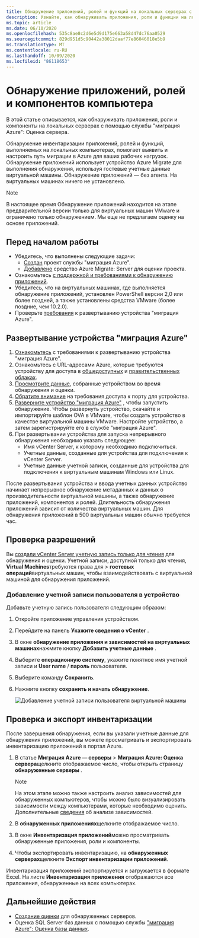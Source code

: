 ```yaml
---
title: Обнаружение приложений, ролей и функций на локальных серверах с помощью службы "миграция Azure"
description: Узнайте, как обнаруживать приложения, роли и функции на локальных серверах с помощью функции "Миграция серверов Azure".
ms.topic: article
ms.date: 06/10/2020
ms.openlocfilehash: 535c8ae8c2d6e5d9d175e663a58d47dc76aa0529
ms.sourcegitcommit: 829d951d5c90442a38012daaf77e86046018e5b9
ms.translationtype: MT
ms.contentlocale: ru-RU
ms.lasthandoff: 10/09/2020
ms.locfileid: "86118653"
---
```

# <a name="discover-machine-apps-roles-and-features"></a>Обнаружение приложений, ролей и компонентов компьютера

В этой статье описывается, как обнаруживать приложения, роли и компоненты на локальных серверах с помощью службы "миграция Azure": Оценка сервера.

Обнаружение инвентаризации приложений, ролей и функций, выполняемых на локальных компьютерах, помогает выявить и настроить путь миграции в Azure для ваших рабочих нагрузок. Обнаружение приложений использует устройство Azure Migrate для выполнения обнаружения, используя гостевые учетные данные виртуальной машины. Обнаружение приложений — без агента. На виртуальных машинах ничего не установлено.

> [!NOTE]
> В настоящее время Обнаружение приложений находится на этапе предварительной версии только для виртуальных машин VMware и ограничено только обнаружением. Мы еще не предлагаем оценку на основе приложений. 


## <a name="before-you-start"></a>Перед началом работы

- Убедитесь, что выполнены следующие задачи:
    - [Создан](how-to-add-tool-first-time.md) проект службы "миграция Azure".
    - [Добавлено](how-to-assess.md) средство Azure Migrate: Server для оценки проекта.
- Ознакомьтесь [с поддержкой и требованиями к обнаружению приложений](migrate-support-matrix-vmware.md#vmware-requirements).
- Убедитесь, что на виртуальных машинах, где выполняется обнаружение приложений, установлен PowerShell версии 2,0 или более поздней, а также установлены средства VMware (более поздние, чем 10.2.0).
- Проверьте [требования](migrate-appliance.md) к развертыванию устройства "миграция Azure".


## <a name="deploy-the-azure-migrate-appliance"></a>Развертывание устройства "миграция Azure"

1. [Ознакомьтесь](migrate-appliance.md#appliance---vmware) с требованиями к развертыванию устройства "миграция Azure".
2. Ознакомьтесь с URL-адресами Azure, которые требуются устройству для доступа в [общедоступных](migrate-appliance.md#public-cloud-urls) и [правительственных облаках](migrate-appliance.md#government-cloud-urls).
3. [Просмотрите данные](migrate-appliance.md#collected-data---vmware), собранные устройством во время обнаружения и оценки.
4. [Обратите внимание](migrate-support-matrix-vmware.md#port-access-requirements) на требования доступа к порту для устройства.
5. [Разверните устройство "миграция Azure"](how-to-set-up-appliance-vmware.md) , чтобы запустить обнаружение. Чтобы развернуть устройство, скачайте и импортируйте шаблон OVA в VMware, чтобы создать устройство в качестве виртуальной машины VMware. Настройте устройство, а затем зарегистрируйте его в службе "миграция Azure".
6. При развертывании устройства для запуска непрерывного обнаружения необходимо указать следующее:
    - Имя vCenter Server, к которому необходимо подключиться.
    - Учетные данные, созданные для устройства для подключения к vCenter Server.
    - Учетные данные учетной записи, созданные для устройства для подключения к виртуальным машинам Windows или Linux.

После развертывания устройства и ввода учетных данных устройство начинает непрерывное обнаружение метаданных и данных о производительности виртуальной машины, а также обнаружение приложений, компонентов и ролей.  Длительность обнаружения приложений зависит от количества виртуальных машин. Для обнаружения приложений в 500 виртуальных машин обычно требуется час.

## <a name="verify-permissions"></a>Проверка разрешений

Вы [создали vCenter Server учетную запись только для чтения](tutorial-prepare-vmware.md#set-up-permissions-for-assessment) для обнаружения и оценки. Учетной записи, доступной только для чтения, **Virtual Machines**требуются права для  >  **гостевых операций**виртуальных машин, чтобы взаимодействовать с виртуальной машиной для обнаружения приложений.

### <a name="add-the-user-account-to-the-appliance"></a>Добавление учетной записи пользователя в устройство

Добавьте учетную запись пользователя следующим образом:

1. Откройте приложение управления устройством. 
2. Перейдите на панель **Укажите сведения о vCenter** .
3. В окне **обнаружение приложения и зависимостей на виртуальных машинах**нажмите кнопку **Добавить учетные данные** .
3. Выберите **операционную систему**, укажите понятное имя учетной записи и **User name** / **пароль** пользователя.
6. Выберите команду **Сохранить**.
7. Нажмите кнопку **сохранить и начать обнаружение**.

    ![Добавление учетной записи пользователя виртуальной машины](./media/how-to-create-group-machine-dependencies-agentless/add-vm-credential.png)


## <a name="review-and-export-the-inventory"></a>Проверка и экспорт инвентаризации

После завершения обнаружения, если вы указали учетные данные для обнаружения приложений, вы можете просматривать и экспортировать инвентаризацию приложений в портал Azure.

1. В статье **Миграция Azure — серверы**  >  **Миграция Azure: Оценка сервера**щелкните отображаемое число, чтобы открыть страницу **обнаруженные серверы** .

    > [!NOTE]
    > На этом этапе можно также настроить анализ зависимостей для обнаруженных компьютеров, чтобы можно было визуализировать зависимости между компьютерами, которые необходимо оценить. Дополнительные [сведения](concepts-dependency-visualization.md) об анализе зависимостей.

2. В **обнаруженных приложениях**щелкните отображаемое число.
3. В окне **Инвентаризация приложений**можно просматривать обнаруженные приложения, роли и компоненты.
4. Чтобы экспортировать инвентаризацию, на **обнаруженных серверах**щелкните **Экспорт инвентаризации приложений**.

Инвентаризация приложений экспортируется и загружается в формате Excel. На листе **Инвентаризация приложения** отображаются все приложения, обнаруженные на всех компьютерах.

## <a name="next-steps"></a>Дальнейшие действия

- [Создание оценки](how-to-create-assessment.md) для обнаруженных серверов.
- Оценка SQL Server баз данных с помощью службы ["миграция Azure": Оценка базы данных](/sql/dma/dma-assess-sql-data-estate-to-sqldb?view=sql-server-2017).
